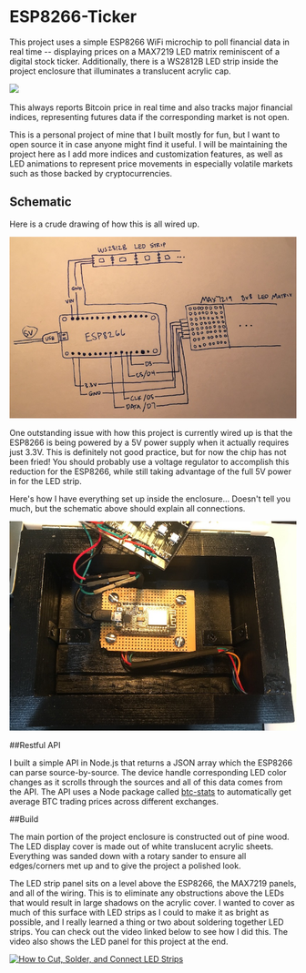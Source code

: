 # ESP8266-Ticker

This project uses a simple ESP8266 WiFi microchip to poll financial data in real time -- displaying prices on a MAX7219 LED matrix reminiscent of a digital stock ticker. Additionally, there is a WS2812B LED strip inside the project enclosure that illuminates a translucent acrylic cap. 

![](demo.gif)

This always reports Bitcoin price in real time and also tracks major financial indices, representing futures data if the corresponding market is not open. 

This is a personal project of mine that I built mostly for fun, but I want to open source it in case anyone might find it useful. I will be maintaining the project here as I add more indices and customization features, as well as LED animations to represent price movements in especially volatile markets such as those backed by cryptocurrencies.

## Schematic

Here is a crude drawing of how this is all wired up.

![](schematic.jpg)

One outstanding issue with how this project is currently wired up is that the ESP8266 is being powered by a 5V power supply when it actually requires just 3.3V. This is definitely not good practice, but for now the chip has not been fried! You should probably use a voltage regulator to accomplish this reduction for the ESP8266, while still taking advantage of the full 5V power in for the LED strip.

Here's how I have everything set up inside the enclosure... Doesn't tell you much, but the schematic above should explain all connections.

![](circuit_board.jpg)

##Restful API

I built a simple API in Node.js that returns a JSON array which the ESP8266 can parse source-by-source. The device handle corresponding LED color changes as it scrolls through the sources and all of this data comes from the API. The API uses a Node package called [btc-stats](https://www.npmjs.com/package/btc-stats) to automatically get average BTC trading prices across different exchanges.

##Build

The main portion of the project enclosure is constructed out of pine wood. The LED display cover is made out of white translucent acrylic sheets. Everything was sanded down with a rotary sander to ensure all edges/corners met up and to give the project a polished look. 

The LED strip panel sits on a level above the ESP8266, the MAX7219 panels, and all of the wiring. This is to eliminate any obstructions above the LEDs that would result in large shadows on the acrylic cover. I wanted to cover as much of this surface with LED strips as I could to make it as bright as possible, and I really learned a thing or two about soldering together LED strips. You can check out the video linked below to see how I did this. The video also shows the LED panel for this project at the end.

[![How to Cut, Solder, and Connect LED Strips](https://img.youtube.com/vi/PkWv06by0pU/0.jpg)](https://www.youtube.com/watch?v=PkWv06by0pU)

